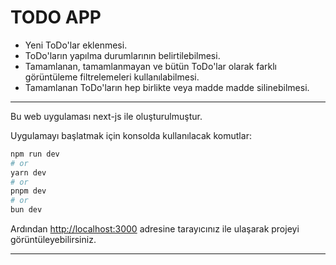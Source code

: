 # TODO APP

- Yeni ToDo'lar eklenmesi.
- ToDo'ların yapılma durumlarının belirtilebilmesi.
- Tamamlanan, tamamlanmayan ve bütün ToDo'lar olarak farklı görüntüleme filtrelemeleri kullanılabilmesi.
- Tamamlanan ToDo'ların hep birlikte veya madde madde silinebilmesi.

---

Bu web uygulaması next-js ile oluşturulmuştur.

Uygulamayı başlatmak için konsolda kullanılacak komutlar:

```bash
npm run dev
# or
yarn dev
# or
pnpm dev
# or
bun dev
```

Ardından [http://localhost:3000](http://localhost:3000) adresine tarayıcınız ile ulaşarak projeyi görüntüleyebilirsiniz.

---
